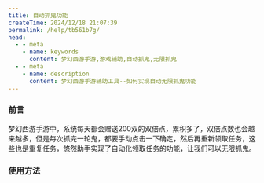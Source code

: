 ```yaml
---
title: 自动抓鬼功能
createTime: 2024/12/18 21:07:39
permalink: /help/tb561b7g/
head:
  - - meta
    - name: keywords
      content: 梦幻西游手游,游戏辅助,自动抓鬼,无限抓鬼
  - - meta
    - name: description
      content: 梦幻西游手游辅助工具--如何实现自动无限抓鬼功能
---
```


### 前言
梦幻西游手游中，系统每天都会赠送200双的双倍点，累积多了，双倍点数也会越来越多，但是每次抓完一轮鬼，都要手动点击一下确定，然后再重新领取任务，这些也是重复任务，悠然助手实现了自动化领取任务的功能，让我们可以无限抓鬼。

### 使用方法
